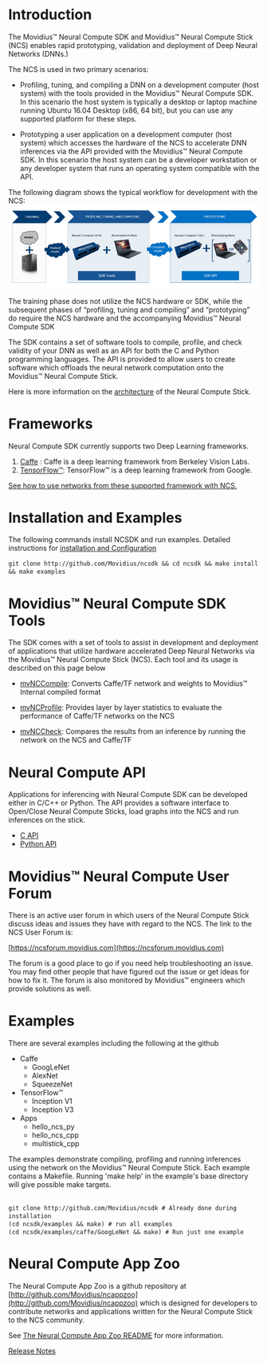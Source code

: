 
<a name="Introduction"></a>
# Introduction 
The Movidius™ Neural Compute SDK and Movidius™ Neural Compute Stick (NCS) enables rapid prototyping, validation and deployment of Deep Neural Networks (DNNs.)

The NCS is used in two primary scenarios:
- Profiling, tuning, and compiling a DNN on a development computer (host system) with the tools provided in the Movidius™ Neural Compute SDK. In this scenario the host system is typically a desktop or laptop machine running Ubuntu 16.04 Desktop (x86, 64 bit), but you can use any supported platform for these steps.

- Prototyping a user application on a development computer (host system) which accesses the hardware of the NCS to accelerate DNN inferences via the API provided with the Movidius™ Neural Compute SDK. In this scenario the host system can be a developer workstation or any developer system that runs an operating system compatible with the API. 

The following diagram shows the typical workflow for development with the NCS:
![](images/ncs_workflow.jpg)

The training phase does not utilize the NCS hardware or SDK, while the subsequent phases of “profiling, tuning and compiling” and “prototyping” do require the NCS hardware and the accompanying Movidius™ Neural Compute SDK

The SDK contains a set of software tools to compile, profile, and check validity of your DNN as well as an API for both the C and Python programming languages.  The API is provided to allow users to create software which offloads the neural network computation onto the Movidius™ Neural Compute Stick.

Here is more information on the [architecture](ncs1arch.md) of the Neural Compute Stick.

<a name="Frameworks"></a>
# Frameworks
Neural Compute SDK currently supports two Deep Learning frameworks.
1. [Caffe](Caffe.md) : Caffe is a deep learning framework from Berkeley Vision Labs.
2. [TensorFlow™](TensorFlow.md): TensorFlow™ is a deep learning framework from Google.

[See how to use networks from these supported framework with NCS.](configure_network.md)


<a name="InstallAndExamples"></a>
# Installation and Examples 
The following commands install NCSDK and run examples.  Detailed instructions for [installation and Configuration](install.md)

```
git clone http://github.com/Movidius/ncsdk && cd ncsdk && make install && make examples

```
<a name="NcSdkTools"></a>
# Movidius™ Neural Compute SDK Tools
The SDK comes with a set of tools to assist in development and deployment of applications that utilize hardware accelerated Deep Neural Networks via the Movidius™ Neural Compute Stick (NCS).  Each tool and its usage is described on this page below 

* [mvNCCompile](tools/compile.md): Converts Caffe/TF network and weights to Movidius™ Internal compiled format

* [mvNCProfile](tools/profile.md): Provides layer by layer statistics to evaluate the performance of Caffe/TF networks on the NCS

* [mvNCCheck](tools/check.md): Compares the results from an inference by running the network on the NCS and Caffe/TF

<a name="NcApi"></a>
# Neural Compute API
Applications for inferencing with Neural Compute SDK can be developed either in C/C++ or Python.  The API provides a software interface to Open/Close Neural Compute Sticks, load graphs into the NCS and run inferences on the stick.

* [C API](c_api/readme.md)
* [Python API](py_api/readme.md)

<a name="UserForum"></a>
# Movidius™ Neural Compute User Forum

There is an active user forum in which users of the Neural Compute Stick discuss ideas and issues they have with regard to the NCS. The link to the NCS User Forum is:

[https://ncsforum.movidius.com](https://ncsforum.movidius.com)

The forum is a good place to go if you need help troubleshooting an issue. You may find other people that have figured out the issue or get ideas for how to fix it. The forum is also monitored by Movidius™ engineers which provide solutions as well.

<a name="Examples"></a>
# Examples

There are several examples including the following at the github
* Caffe
  * GoogLeNet
  * AlexNet
  * SqueezeNet
* TensorFlow™
  * Inception V1
  * Inception V3
* Apps
  * hello_ncs_py
  * hello_ncs_cpp
  * multistick_cpp

The examples demonstrate compiling, profiling and running inferences using the network on the Movidius™ Neural Compute Stick.
Each example contains a Makefile.  Running 'make help' in the example's base directory will give possible make targets.

```

git clone http://github.com/Movidius/ncsdk # Already done during installation
(cd ncsdk/examples && make) # run all examples
(cd ncsdk/examples/caffe/GoogLeNet && make) # Run just one example

```

<a name="AppZoo"></a>
# Neural Compute App Zoo
The Neural Compute App Zoo is a github repository at [http://github.com/Movidius/ncappzoo](http://github.com/Movidius/ncappzoo) which is designed for developers to contribute networks and applications written for the Neural Compute Stick to the NCS community.

See [The Neural Compute App Zoo README](https://github.com/Movidius/ncappzoo/blob/master/README.md) for more information.


[Release Notes](release_notes.md)
